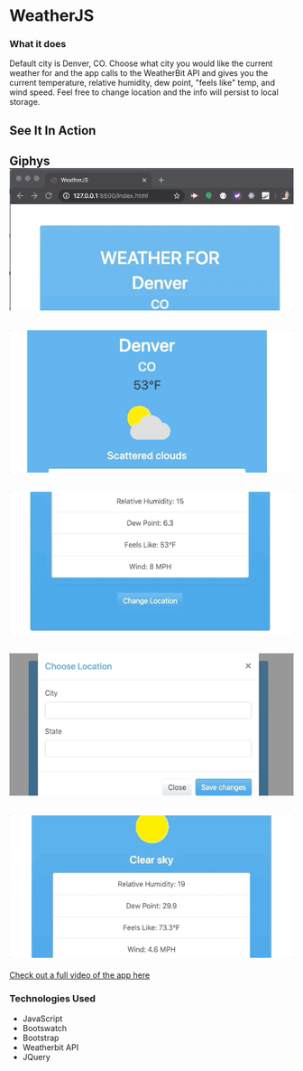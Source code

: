 # WeatherJS

### What it does
Default city is Denver, CO.  Choose what city you would like the current weather for and the app calls to the WeatherBit API and gives you the current temperature, relative humidity, dew point, "feels like" temp, and wind speed.  Feel free to change location and the info will persist to local storage. 

## See It In Action
Giphys
![Start](assets/media/app1.gif)
---
![Default City](assets/media/app2.gif)
---
![Info](assets/media/app3.gif)
---
![Modal Search](assets/media/app4.gif)
---
![New Info](assets/media/app5.gif)
---

[Check out a full video of the app here](https://drive.google.com/file/d/1IUX6qzGL5wfrLLU3HmCrALZwvplTjeaO/view?usp=sharing)


### Technologies Used
* JavaScript
* Bootswatch
* Bootstrap
* Weatherbit API
* JQuery
